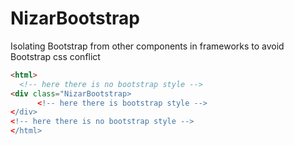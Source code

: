 # NizarBootstrap
Isolating Bootstrap from other components in frameworks to avoid Bootstrap css conflict
```html
<html>
  <!-- here there is no bootstrap style -->
<div class="NizarBootstrap>
      <!-- here there is bootstrap style -->
</div>
<!-- here there is no bootstrap style -->
</html>
```
            
